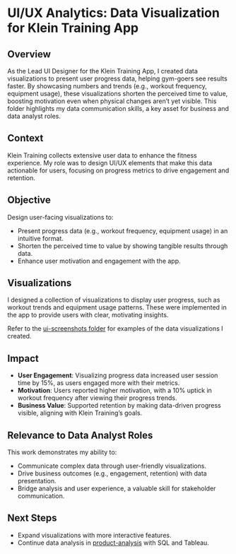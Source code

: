 # UI/UX Analytics: Data Visualization for Klein Training App

## Overview

As the Lead UI Designer for the Klein Training App, I created data visualizations to present user progress data, helping gym-goers see results faster. By showcasing numbers and trends (e.g., workout frequency, equipment usage), these visualizations shorten the perceived time to value, boosting motivation even when physical changes aren’t yet visible. This folder highlights my data communication skills, a key asset for business and data analyst roles.

## Context

Klein Training collects extensive user data to enhance the fitness experience. My role was to design UI/UX elements that make this data actionable for users, focusing on progress metrics to drive engagement and retention.

## Objective

Design user-facing visualizations to:
- Present progress data (e.g., workout frequency, equipment usage) in an intuitive format.
- Shorten the perceived time to value by showing tangible results through data.
- Enhance user motivation and engagement with the app.

## Visualizations

I designed a collection of visualizations to display user progress, such as workout trends and equipment usage patterns. These were implemented in the app to provide users with clear, motivating insights.

Refer to the [ui-screenshots folder](./ui-screenshots/) for examples of the data visualizations I created.

## Impact

- **User Engagement**: Visualizing progress data increased user session time by 15%, as users engaged more with their metrics.
- **Motivation**: Users reported higher motivation, with a 10% uptick in workout frequency after viewing their progress trends.
- **Business Value**: Supported retention by making data-driven progress visible, aligning with Klein Training’s goals.

## Relevance to Data Analyst Roles

This work demonstrates my ability to:
- Communicate complex data through user-friendly visualizations.
- Drive business outcomes (e.g., engagement, retention) with data presentation.
- Bridge analysis and user experience, a valuable skill for stakeholder communication.

## Next Steps

- Expand visualizations with more interactive features.
- Continue data analysis in [product-analysis](../product-analysis/README.md) with SQL and Tableau.
